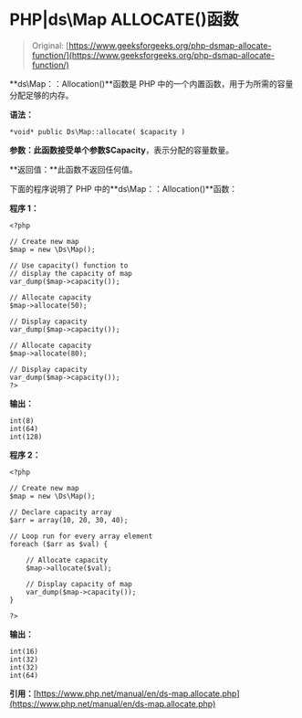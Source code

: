 # PHP|ds\Map ALLOCATE()函数

> Original: [https://www.geeksforgeeks.org/php-dsmap-allocate-function/](https://www.geeksforgeeks.org/php-dsmap-allocate-function/)

**ds\Map：：Allocation()**函数是 PHP 中的一个内置函数，用于为所需的容量分配足够的内存。

**语法：**

```
*void* public Ds\Map::allocate( $capacity )
```

**参数：**此函数接受单个参数**$Capacity**，表示分配的容量数量。

**返回值：**此函数不返回任何值。

下面的程序说明了 PHP 中的**ds\Map：：Allocation()**函数：

**程序 1：**

```
<?php 

// Create new map 
$map = new \Ds\Map(); 

// Use capacity() function to 
// display the capacity of map
var_dump($map->capacity()); 

// Allocate capacity 
$map->allocate(50); 

// Display capacity 
var_dump($map->capacity()); 

// Allocate capacity 
$map->allocate(80); 

// Display capacity 
var_dump($map->capacity()); 
?> 
```

**输出：**

```
int(8)
int(64)
int(128)

```

**程序 2：**

```
<?php 

// Create new map 
$map = new \Ds\Map(); 

// Declare capacity array 
$arr = array(10, 20, 30, 40); 

// Loop run for every array element 
foreach ($arr as $val) { 

    // Allocate capacity 
    $map->allocate($val); 

    // Display capacity of map
    var_dump($map->capacity()); 
} 

?> 
```

**输出：**

```
int(16)
int(32)
int(32)
int(64)

```

**引用：**[https://www.php.net/manual/en/ds-map.allocate.php](https://www.php.net/manual/en/ds-map.allocate.php)